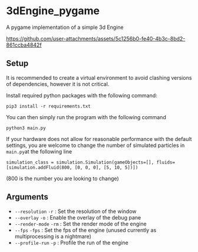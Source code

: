 # 3dEngine_pygame
 A pygame implementation of a simple 3d Engine

https://github.com/user-attachments/assets/5c1256b0-fe40-4b3c-8bd2-861ccba4842f

## Setup

It is recommended to create a virtual environment to avoid clashing versions of dependencies, however it is not critical.

Install required python packages with the following command:

```
pip3 install -r requirements.txt
```

You can then simply run the program with the following command

```
python3 main.py
```

If your hardware does not allow for reasonable performance with the default settings, you are welcome to change the number of simulated particles in `main.py`at the following line

```
simulation_class = simulation.Simulation(gameObjects=[], fluids=[simulation.addFluid(800, [0, 0, 0], [5, 10, 5])])
```

(800 is the number you are looking to change)

## Arguments

- `--resolution` `-r` : Set the resolution of the window
- `--overlay` `-o` : Enable the overlay of the debug pane
- `--render-mode` `-rm` : Set the render mode of the engine
- `--fps` `-fps` : Set the fps of the engine (unused currently as multiprocessing is a nightmare)
- `--profile-run` `-p` : Profile the run of the engine
